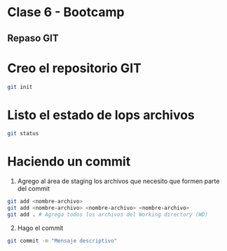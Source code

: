 # Clase 6 - Bootcamp

## Repaso GIT

# Creo el repositorio GIT

```sh
git init
```

# Listo el estado de lops archivos

```sh
git status
```

# Haciendo un commit

1. Agrego al área de staging los archivos que necesito que formen parte del commit

```sh
git add <nombre-archivo>
git add <nombre-archivo> <nombre-archivo> <nombre-archivo>
git add . # Agrega todos los archivos del Working directory (WD)
```

2. Hago el commit

```sh
git commit -m "Mensaje descriptivo"
```